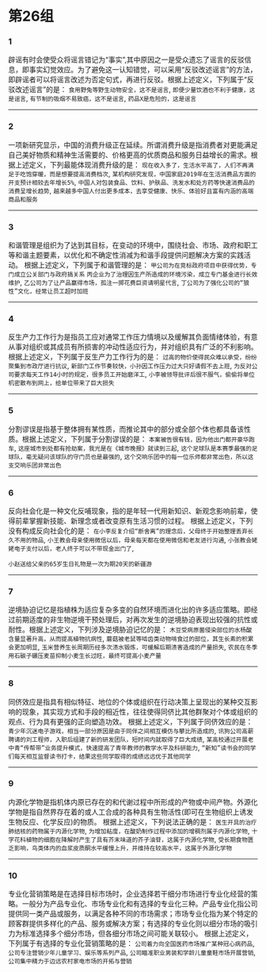 # 第26组

### 1
辟谣有时会使受众将谣言错记为“事实”,其中原因之一是受众遗忘了谣言的反驳信息，即事实幻觉效应。为了避免这一认知错觉，可以采用“反驳改述谣言”的方法，即辟谣者可以将谣言改述为否定句式，再进行反驳。根据上述定义，下列属于“反驳改述谣言”的是：
`食用野兔等野生动物安全，这不是谣言`,
`即便少量饮酒也不利于健康，这是谣言`,
`有节制的吸烟不易致癌，这不是谣言`,
`药品X是危险的，这是谣言`

------

### 2
一项新研究显示，中国的消费升级正在延续。所谓消费升级是指消费者对更能满足自己美好物质和精神生活需要的、价格更高的优质商品和服务日益增长的需求。根据上述定义，下列最能体现消费升级的是：
`现在收入多了，生活水平高了，人们不再满足于吃饱穿暖，而是想要提高消费档次`,
`某机构研究发现，中国家庭2019年在生活消费品方面的开支预计相较去年增长5%`,
`中国人对包装食品、饮料、护肤品、洗发水和处方药等快速消费品的消费呈增长趋势`,
`越来越多中国人付出更多成本，去享受健康、快乐、体验好且富有内涵的高端商品和服务`

------

### 3
和谐管理是组织为了达到其目标，在变动的环境中，围绕社会、市场、政府和职工等和谐主题要素，以优化和不确定性消减为和谐手段提供问题解决方案的实践活动。
根据上述定义，下列属于和谐管理的是：
`甲公司为在竞标政府项目中获得优势，专门成立公关部门与政府搞关系`
`丙企业为了治理因生产所造成的环境污染，成立专门基金进行长效维护`,
`乙公司为了让产品赢得市场，孤注一掷花费巨资请明星代言`,
`丁公司为了强化公司的“狼性”文化，经常让员工超时加班`

------

### 4
反生产力工作行为是指员工应对通常工作压力情境以及缓解其负面情绪体验，有意从事对组织或其成员有所损害的冲动性适应行为，并对组织具有广泛的不利影响。
根据上述定义，下列属于反生产力工作行为的是：
`过高的物价使得民众难以承受，纷纷聚集到市政厅进行抗议`,
`新部门工作节奏较快，小孙因工作压力过大只好请假不去上班`,
`为反对公司要求每天工作14小时的规定，很多员工开始磨洋工`,
`小李被领导批评后很不服气，偷偷将单位机密散布到网上，给单位带来了巨大损失`

------

### 5
分割谬误是指基于整体拥有某性质，而推论其中的部分或全部个体也都具备该性质。根据上述定义，下列属于分割谬误的是：
`本案被告很有钱，因为他出门都开豪华跑车`,
`这座城市到处都有抢劫案，我光是在《城市晚报》就读到三起`,
`这个足球队是本赛季最强的足球队，毫无疑问该球队的守门员也是最强的`,
`这个交响乐团中的每一位乐师都非常出色，所以这支交响乐团非常出色`

------

### 6
反向社会化是一种文化反哺现象，指的是年轻一代用新知识、新观念影响前辈，使得前辈掌握新技能、新理念或者改变原有生活习惯的过程。
根据上述定义，下列没有构成反向社会化的是：
`在小李反复介绍“断舍离”的理念后，父母终于开始整理丢弃长久不用的物品`,
`小王教会母亲使用微信以后，母亲每天都在使用微信和老友进行沟通`,
`小张教会姥姥电子支付以后，老人终于可以不带现金出门了`,

`小赵送给父亲的65岁生日礼物是一次为期20天的新疆游`

------

### 7
逆境胁迫记忆是指植株为适应复杂多变的自然环境而进化出的许多适应策略。即经过前期适度的非生物逆境干预处理后，对再次发生的逆境胁迫表现出较强的抗性或耐性。根据上述定义，下列涉及逆境胁迫记忆的是：
`木豆受病原菌侵染部位的水杨酸含量显著升高，从而提高植物抗病性`,
`蘑菇被老鼠等啮齿类动物啃食过的部位，其生长素的积累会更加明显`,
`玉米营养生长周期历经多次渍水锻炼，可缓解后期渍害造成的产量损失`,
`农民在冬季用石碳子碾压麦苗抑制小麦生长过旺，最终可提高小麦产量`

------

### 8
同侪效应是指具有相似特征、地位的个体或组织在行动决策上呈现出的某种交互影响的现象，其实现方式和手段的相近性，往往使得同侪比其他群聚对个体或组织的观点、行为具有更强的正向塑造功效。
根据上述定义，下列属于同侪效应的是：
`青少年沉迷电子游戏，相当一部分原因是由于同伴之间相互模仿与攀比所造成的`,
`讯狗公司高薪聘请的刘工程师，入职后组建了新的研发团队，短时间内就取得了巨大成绩`,
`某高校通过开展老中青“传帮带”业务提升模式，快速提高了青年教师的教学水平及科研能力`,
`“新知”读书会的同学们每天相互监督读书打卡，结果这些同学取得的成绩远远优于其他同学`

------

### 9
内源化学物是指机体内原已存在的和代谢过程中所形成的产物或中间产物。外源化学物是指自然界存在着的或人工合成的各种具有生物活性(即可在生物组织上诱发生物反应、化学反应)的物质。
根据上述定义，下列说法正确的是：
`医生开具的治疗肺结核的药物属于内源化学物`,
`为增加粘度，在酸奶制作过程中添加的增稠剂属于内源化学物`,
`十字花科植物的细胞在降解时产生了具有芥末味道的芥子油苷，这属于内源化学物`,
`受长期食物匮乏影响，鸟类体内的血浆皮质酮水平缓慢上升，并维持在较高水平，这属于外源化学物`

------

### 10
专业化营销策略是在选择目标市场时，企业选择若干细分市场进行专业化经营的策略。一般分为产品专业化、市场专业化和有选择的专业化三种。产品专业化指公司提供同一类产品或服务，以满足各种不同的市场需求；市场专业化指为某个特定的顾客群提供多样化的产品、服务或解决方案；有选择的专业化则以细分市场的吸引力为标准选择多个细分市场，但各细分市场之间可能关联较小。
根据上述定义，下列属于有选择的专业化营销策略的是：
`公司着力向全国医药市场推广某种冠心病药品`,
`公司专注营销少年儿童学习、娱乐等系列产品`,
`公司瞄准职业男装和学龄儿童童鞋市场开展营销`,
`公司集中精力于边远农村家电市场的开拓与营销`
